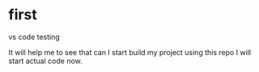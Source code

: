 # first
vs code testing

It will help me to see that can I start build my project using this repo
I will start actual code now.
